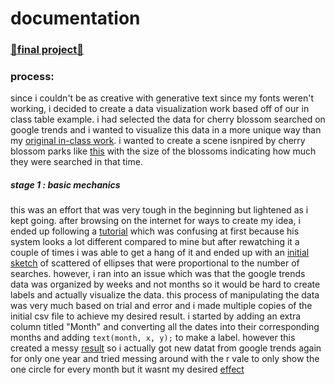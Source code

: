 # documentation
### [🌸final project🌸](https://editor.p5js.org/insiyam/sketches/s6KDpnuwO)

### process:
  since i couldn't be as creative with generative text since my fonts weren't working, i decided to create a data visualization work based off of our in class table example. i had selected the data for cherry blossom searched on google trends and i wanted to visualize this data in a more unique way than my [original in-class work](https://github.com/insiyam/intro-to-im/blob/first/media/data%20visualization/Screenshot%202022-02-20%20231523.png). i wanted to create a scene isnpired by cherry blossom parks like [this](https://media.istockphoto.com/photos/cherry-blossom-picture-id164484408?s=170667a) with the size of the blossoms indicating how much they were searched in that time. 

##### stage 1 : basic mechanics
this was an effort that was very tough in the beginning but lightened as i kept going. after browsing on the internet for ways to create my idea, i ended up following a [tutorial](https://www.youtube.com/watch?v=hokTcLVtZs8) which was confusing at first because his system looks a lot different compared to mine but after rewatching it a couple of times i was able to get a hang of it and ended up with an [initial sketch](https://github.com/insiyam/intro-to-im/blob/first/media/data%20visualization/Screenshot%202022-02-21%20234456.png) of scattered of ellipses that were proportional to the number of searches. however, i ran into an issue which was that the google trends data was organized by weeks and not months so it would be hard to create labels and actually visualize the data. this process of manipulating the data was very much based on trial and error and i made multiple copies of the initial csv file to achieve my desired result. i started by adding an extra column titled "Month" and converting all the dates into their corresponding months and adding ```text(month, x, y);``` to make a label. however this created a messy [result](https://github.com/insiyam/intro-to-im/blob/first/media/data%20visualization/Screenshot%202022-02-21%20234537.png) so i actually got new datat from google trends again for only one year and tried messing around with the r vale to only show the one circle for every month but  it wasnt my desired [effect](https://github.com/insiyam/intro-to-im/blob/first/media/data%20visualization/Screenshot%202022-02-21%20234544.png)
